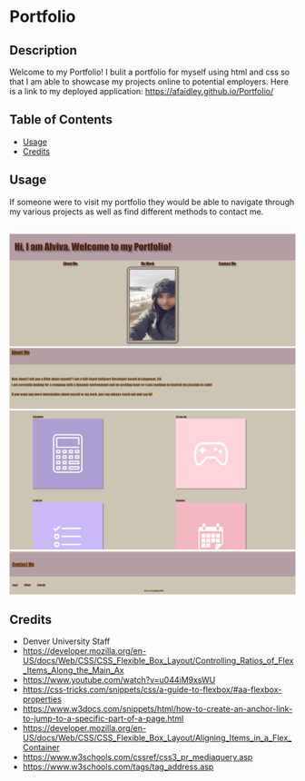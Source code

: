 # Portfolio

## Description

Welcome to my Portfolio!
I bulit a portfolio for myself using html and css so that I am able to showcase my projects online to potential employers.
Here is a link to my deployed application:
https://afaidley.github.io/Portfolio/

## Table of Contents

- [Usage](#usage)
- [Credits](#credits)


## Usage

If someone were to visit my portfolio they would be able to navigate through my various projects as well as find different methods to contact me. 
<br></br>

<img src="assets/img/landing.png" alt="Landing Page"/> 
<img src="assets/img/about.png" alt="About Page"/>
<img src="assets/img/work.png" alt="Work Page"/>
<img src="assets/img/contact.png" alt="Contact Page"/>



## Credits
 - Denver University Staff
 - https://developer.mozilla.org/en-US/docs/Web/CSS/CSS_Flexible_Box_Layout/Controlling_Ratios_of_Flex_Items_Along_the_Main_Ax
 - https://www.youtube.com/watch?v=u044iM9xsWU
 - https://css-tricks.com/snippets/css/a-guide-to-flexbox/#aa-flexbox-properties
 - https://www.w3docs.com/snippets/html/how-to-create-an-anchor-link-to-jump-to-a-specific-part-of-a-page.html
 - https://developer.mozilla.org/en-US/docs/Web/CSS/CSS_Flexible_Box_Layout/Aligning_Items_in_a_Flex_Container
 - https://www.w3schools.com/cssref/css3_pr_mediaquery.asp
 - https://www.w3schools.com/tags/tag_address.asp

